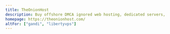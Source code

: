 ```yaml
---
title: TheOnionHost
description: Buy offshore DMCA ignored web hosting, dedicated servers, vps and domain names with Bitcoin.
homepage: https://theonionhost.com/
altFor: ["gandi", "libertyvps"]
---
```

